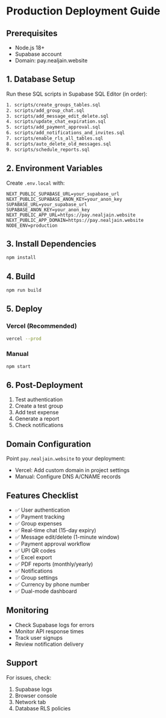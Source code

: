# Production Deployment Guide

## Prerequisites
- Node.js 18+
- Supabase account
- Domain: pay.nealjain.website

## 1. Database Setup

Run these SQL scripts in Supabase SQL Editor (in order):

```bash
1. scripts/create_groups_tables.sql
2. scripts/add_group_chat.sql
3. scripts/add_message_edit_delete.sql
4. scripts/update_chat_expiration.sql
5. scripts/add_payment_approval.sql
6. scripts/add_notifications_and_invites.sql
7. scripts/enable_rls_all_tables.sql
8. scripts/auto_delete_old_messages.sql
9. scripts/schedule_reports.sql
```

## 2. Environment Variables

Create `.env.local` with:

```env
NEXT_PUBLIC_SUPABASE_URL=your_supabase_url
NEXT_PUBLIC_SUPABASE_ANON_KEY=your_anon_key
SUPABASE_URL=your_supabase_url
SUPABASE_ANON_KEY=your_anon_key
NEXT_PUBLIC_APP_URL=https://pay.nealjain.website
NEXT_PUBLIC_APP_DOMAIN=https://pay.nealjain.website
NODE_ENV=production
```

## 3. Install Dependencies

```bash
npm install
```

## 4. Build

```bash
npm run build
```

## 5. Deploy

### Vercel (Recommended)
```bash
vercel --prod
```

### Manual
```bash
npm start
```

## 6. Post-Deployment

1. Test authentication
2. Create a test group
3. Add test expense
4. Generate a report
5. Check notifications

## Domain Configuration

Point `pay.nealjain.website` to your deployment:
- Vercel: Add custom domain in project settings
- Manual: Configure DNS A/CNAME records

## Features Checklist

- ✅ User authentication
- ✅ Payment tracking
- ✅ Group expenses
- ✅ Real-time chat (15-day expiry)
- ✅ Message edit/delete (1-minute window)
- ✅ Payment approval workflow
- ✅ UPI QR codes
- ✅ Excel export
- ✅ PDF reports (monthly/yearly)
- ✅ Notifications
- ✅ Group settings
- ✅ Currency by phone number
- ✅ Dual-mode dashboard

## Monitoring

- Check Supabase logs for errors
- Monitor API response times
- Track user signups
- Review notification delivery

## Support

For issues, check:
1. Supabase logs
2. Browser console
3. Network tab
4. Database RLS policies
